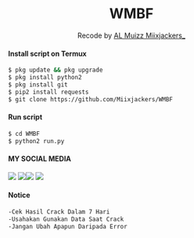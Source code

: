 <h1 align="center">
  WMBF
</h1>
</div>
<p align="center">
  Recode by <a href="https://www.facebook.com/Miixjackers">AL Muizz Miixjackers_</a>
</p>
<p align="center">
 

#### Install script on Termux
```bash
$ pkg update && pkg upgrade
$ pkg install python2
$ pkg install git
$ pip2 install requests
$ git clone https://github.com/Miixjackers/WMBF
```
#### Run script
```bash
$ cd WMBF
$ python2 run.py
```
#### MY SOCIAL MEDIA

[![](https://img.shields.io/badge/Github-black?logo=Github&logoColor=black&labelColor=white)](https://github.com/Miixjackers) 
[![](https://img.shields.io/badge/Facebook-blue?logo=Facebook&logoColor=blue&labelColor=white)](https://www.facebook.com/Miixjackers)[![](https://img.shields.io/badge/Instagram-red?logo=Instagram&logoColor=red&labelColor=white)](https://www.instagram.com/muizlaw/) [![](https://img.shields.io/badge/Whatsapp-CHAT-red?logo=Whatsapp&logoColor=Brightgreen&labelColor=white)](https://wa.me/6282313363559?text=Asalamualaikum+bang)

#### Notice 
```bash 
-Cek Hasil Crack Dalam 7 Hari
-Usahakan Gunakan Data Saat Crack
-Jangan Ubah Apapun Daripada Error